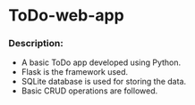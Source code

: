 # ToDo-web-app

### Description:

- A basic ToDo app developed using Python.
- Flask is the framework used.
- SQLite database is used for storing the data.
- Basic CRUD operations are followed.
